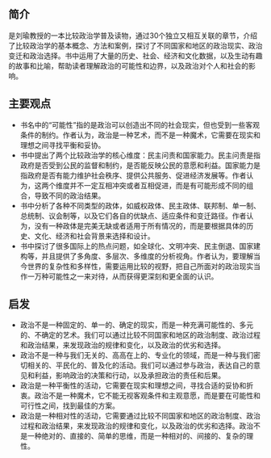 ## 简介

是刘瑜教授的一本比较政治学普及读物，通过30个独立又相互关联的章节，介绍了比较政治学的基本概念、方法和案例，探讨了不同国家和地区的政治现实、政治变迁和政治选择。书中运用了大量的历史、社会、经济和文化数据，以及生动有趣的故事和比喻，帮助读者理解政治的可能性和边界，以及政治对个人和社会的影响。

## 主要观点

- 书名中的“可能性”指的是政治可以创造出不同的社会现实，但也受到一些客观条件的制约。作者认为，政治是一种艺术，而不是一种魔术，它需要在现实和理想之间寻找平衡和妥协。
- 书中提出了两个比较政治学的核心维度：民主问责和国家能力。民主问责是指政府是否受到公民的监督和制约，是否能反映公民的意愿和利益。国家能力是指政府是否有能力维护社会秩序、提供公共服务、促进经济发展等。作者认为，这两个维度并不一定互相冲突或者互相促进，而是有可能形成不同的组合，导致不同的政治结果。
- 书中分析了各种不同类型的政体，如威权政体、民主政体、联邦制、单一制、总统制、议会制等，以及它们各自的优缺点、适应条件和变迁路径。作者认为，没有一种政体是完美无缺或者适用于所有情况的，而是要根据具体的历史、文化、经济和社会背景来选择和设计。
- 书中探讨了很多国际上的热点问题，如全球化、文明冲突、民主倒退、国家建构等，并且提供了多角度、多层次、多维度的分析视角。作者认为，要理解当今世界的复杂性和多样性，需要运用比较的视野，把自己所面对的政治现实当作一万种可能性之一来对待，从而获得更深刻和更全面的认识。

## 启发

- 政治不是一种固定的、单一的、确定的现实，而是一种充满可能性的、多元的、不确定的艺术。我们可以通过比较不同国家和地区的政治制度、政治过程和政治结果，来发现政治的规律和变化，以及政治的优劣和选择。
- 政治不是一种与我们无关的、高高在上的、专业化的领域，而是一种与我们密切相关的、平民化的、普及化的活动。我们可以通过参与政治，表达自己的意见和利益，影响政治的决策和行动，以及承担政治的责任和后果。
- 政治是一种平衡性的活动，它需要在现实和理想之间，寻找合适的妥协和折衷。政治不是一种魔术，它不能无视客观条件和主观意愿，而是要在可能性和可行性之间，找到最佳的方案。
- 政治是一种相对性的活动，它需要通过比较不同国家和地区的政治制度、政治过程和政治结果，来发现政治的规律和变化，以及政治的优劣和选择。政治不是一种绝对的、直接的、简单的思维，而是一种相对的、间接的、复杂的理性。
